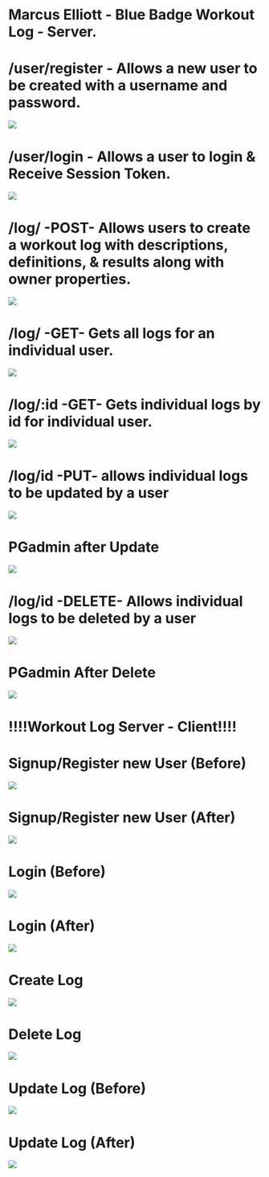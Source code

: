 # Marcus Elliott - Blue Badge Workout Log - Server.

# /user/register - Allows a new user to be created with a username and password.

![](images/Postman_CreateRegister_User.png)

# /user/login - Allows a user to login & Receive Session Token.

![](images/Postman_Login.png)

# /log/ -POST- Allows users to create a workout log with descriptions, definitions, & results along with owner properties.

![](images/Postman_Create_Log_with_Test_User.png)

# /log/ -GET- Gets all logs for an individual user.

![](images/Postman_Get_Log_list_for_User.png)

# /log/:id -GET- Gets individual logs by id for individual user.

![](images/Postman_Get_Individual_Log_by_id_for_individual_User.png)

# /log/id -PUT- allows individual logs to be updated by a user

![](images/Postman_UpdatePUT_Log_via_id.png)

# PGadmin after Update

![](images/pgAdmin4_LOG_TABLE_after_UPDATE_PUT.png)

# /log/id -DELETE- Allows individual logs to be deleted by a user

![](images/Postman_Log_DELETE.png)

# PGadmin After Delete

![](images/pgAdmin4_LOG_TABLE_after_Delete.png)

# !!!!Workout Log Server - Client!!!!

# Signup/Register new User (Before)

![](images/Workout_Log_Client_-_SignUpRegister_BEFORE.png)

# Signup/Register new User (After)

![](images/Workout_Log_Client_-_UPDATE_Log_AFTER.png)

# Login (Before)

![](images/Workout_Log_Client_-_Login_with_user_BEFORE.png)

# Login (After)

![](images/Workout_Log_Client_-_Login_with_user_AFTER.png)

# Create Log

![](images/Workout_Log_Client_-_Create_LOG.png)

# Delete Log

![](images/Workout_Log_Client_-_DELETE_Log_AFTER.png)

# Update Log (Before)

![](images/Workout_Log_Client_-_UPDATE_Log_BEFORE.png)

# Update Log (After)

![](images/Workout_Log_Client_-_UPDATE_Log_AFTER.png)

